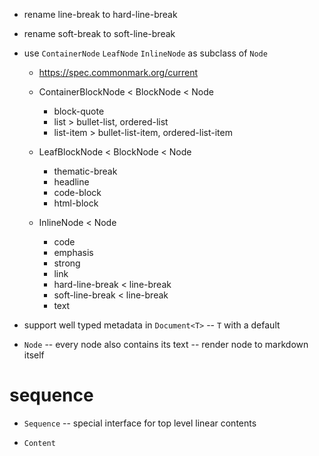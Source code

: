 - rename line-break to hard-line-break
- rename soft-break to soft-line-break

- use `ContainerNode` `LeafNode` `InlineNode` as subclass of `Node`

  - https://spec.commonmark.org/current

  - ContainerBlockNode < BlockNode < Node

    - block-quote
    - list > bullet-list, ordered-list
    - list-item > bullet-list-item, ordered-list-item

  - LeafBlockNode < BlockNode < Node

    - thematic-break
    - headline
    - code-block
    - html-block

  - InlineNode < Node

    - code
    - emphasis
    - strong
    - link
    - hard-line-break < line-break
    - soft-line-break < line-break
    - text

- support well typed metadata in `Document<T>` -- `T` with a default

- `Node` -- every node also contains its text -- render node to markdown itself

# sequence

- `Sequence` -- special interface for top level linear contents

- `Content`
